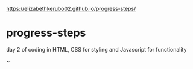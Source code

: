 https://elizabethkerubo02.github.io/progress-steps/
# progress-steps
day 2 of coding in HTML, CSS for styling and Javascript for functionality
















 

~